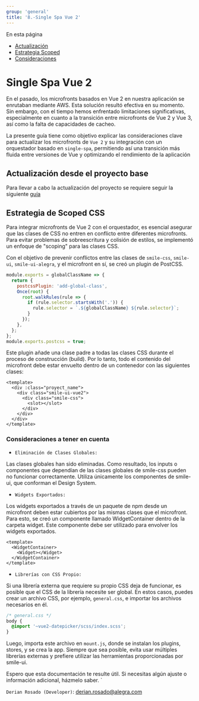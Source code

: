 ```yaml
---
group: 'general'
title: '8.-Single Spa Vue 2'
---
```


<div class="sidebar-r-doc">
  <div>En esta página</div>
  <ul>
    <li><a href="#actualizacion-desde-el-proyecto-base">Actualización</a></li>
    <li><a href="#estrategia-de-scoped-css">Estrategia Scoped</a></li>
    <li><a href="#consideraciones-a-tener-en-cuenta">Consideraciones</a></li>
  </ul>
</div>

# Single Spa Vue 2

<div class="card-title">
En el pasado, los microfronts basados en Vue 2 en nuestra aplicación se enrutaban mediante AWS. Esta solución resultó efectiva en su momento. Sin embargo, con el tiempo hemos enfrentado limitaciones significativas, especialmente en cuanto a la transición entre microfronts de Vue 2 y Vue 3, así como la falta de capacidades de cacheo.

La presente guía tiene como objetivo explicar las consideraciones clave para actualizar los microfronts de `Vue 2` y su integración con un orquestador basado en `single-spa`, permitiendo así una transición más fluida entre versiones de Vue y optimizando el rendimiento de la aplicación

</div>

## Actualización desde el proyecto base

<div class="card-warn">
  Para llevar a cabo la actualización del proyecto se requiere seguir la siguiente
  <a href="/story/src-stories-longfile5-story-js">guía</a>
</div>

## Estrategia de Scoped CSS

Para integrar microfronts de Vue 2 con el orquestador, es esencial asegurar que las clases de CSS no entren en conflicto entre diferentes microfronts. Para evitar problemas de sobreescritura y colisión de estilos, se implementó un enfoque de "scoping" para las clases CSS.

Con el objetivo de prevenir conflictos entre las clases de `smile-css`, `smile-ui`, `smile-ui-alegra`, y el microfront en sí, se creó un plugin de PostCSS.

```js
module.exports = globalClassName => {
  return {
    postcssPlugin: 'add-global-class',
    Once(root) {
      root.walkRules(rule => {
        if (rule.selector.startsWith('.')) {
          rule.selector = `.${globalClassName} ${rule.selector}`;
        }
      });
    },
  };
};
module.exports.postcss = true;
```

Este plugin añade una clase padre a todas las clases CSS durante el proceso de construcción (build). Por lo tanto, todo el contenido del microfront debe estar envuelto dentro de un contenedor con las siguientes clases:

```vue
<template>
  <div :class="proyect_name">
    <div class="smile-ui-vue2">
      <div class="smile-css">
        <slot></slot>
      </div>
    </div>
  </div>
</template>
```

### Consideraciones a tener en cuenta

- `Eliminación de Clases Globales:`

Las clases globales han sido eliminadas. Como resultado, los inputs o componentes que dependían de las clases globales de smile-css pueden no funcionar correctamente. Utiliza únicamente los componentes de smile-ui, que conforman el Design System.

- `Widgets Exportados:`

Los widgets exportados a través de un paquete de npm desde un microfront deben estar cubiertos por las mismas clases que el microfront. Para esto, se creó un componente llamado WidgetContainer dentro de la carpeta widget. Este componente debe ser utilizado para envolver los widgets exportados.

```vue
<template>
  <WidgetContainer>
    <Widget></Widget>
  </WidgetContainer>
</template>
```

- `Librerías con CSS Propio:`

Si una librería externa que requiere su propio CSS deja de funcionar, es posible que el CSS de la librería necesite ser global. En estos casos, puedes crear un archivo CSS, por ejemplo, `general.css`, e importar los archivos necesarios en él.

```css
/* general.css */
body {
  @import '~vue2-datepicker/scss/index.scss';
}
```

Luego, importa este archivo en `mount.js`, donde se instalan los plugins, stores, y se crea la app. Siempre que sea posible, evita usar múltiples librerías externas y prefiere utilizar las herramientas proporcionadas por smile-ui.

Espero que esta documentación te resulte útil. Si necesitas algún ajuste o información adicional, házmelo saber. `

`Derian Rosado (Developer)`: derian.rosado@alegra.com
